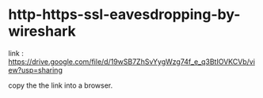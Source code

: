 # http-https-ssl-eavesdropping-by-wireshark

link : https://drive.google.com/file/d/19wSB7ZhSvYygWzg74f_e_q3BtIOVKCVb/view?usp=sharing

copy the the link into a browser.

